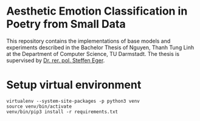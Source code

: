 # Aesthetic Emotion Classification in Poetry from Small Data

This repository contains the implementations of base models and experiments described in the Bachelor Thesis of Nguyen, Thanh Tung Linh at the Department of Computer Science, TU Darmstadt. The thesis is supervised by [Dr. rer. pol. Steffen Eger](https://www.informatik.tu-darmstadt.de/aiphes/aiphes/people_7/mitarbeiter_4_detailseite_72000.en.jsp).

# Setup virtual environment

``` 
virtualenv --system-site-packages -p python3 venv
source venv/bin/activate
venv/bin/pip3 install -r requirements.txt
```

